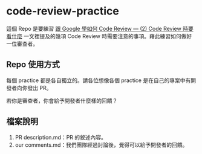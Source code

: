 # code-review-practice

這個 Repo 是要練習 [跟 Google 學如何 Code Review — (2) Code Review 時要看什麼](https://medium.com/%E5%93%88%E5%98%8D-%E4%B8%96%E7%95%8C/%E8%B7%9F-google-%E5%AD%B8%E5%A6%82%E4%BD%95-code-review-2-code-review-%E6%99%82%E8%A6%81%E7%9C%8B%E4%BB%80%E9%BA%BC-3d1fa27b5708) 一文裡提及的幾項 Code Review 時需要注意的事項。藉此練習如何做好一位審查者。

## Repo 使用方式

每個 practice 都是各自獨立的。請各位想像各個 practice 是在自己的專案中有開發者向你發出 PR。

若你是審查者，你會給予開發者什麼樣的回饋？

## 檔案說明

1. PR description.md：PR 的敘述內容。
2. our comments.md：我們團隊經過討論後，覺得可以給予開發者的回饋。
